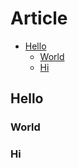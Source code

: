 
# Article

<!-- START doctoc generated TOC please keep comment here to allow auto update -->
<!-- DON'T EDIT THIS SECTION, INSTEAD RE-RUN doctoc TO UPDATE -->


- [Hello](#hello)
    - [World](#world)
    - [Hi](#hi)

<!-- END doctoc generated TOC please keep comment here to allow auto update -->

## Hello

### World

### Hi



